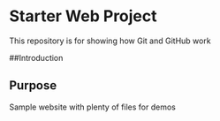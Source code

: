 # Starter Web Project 

This repository is for showing how Git and GitHub work

##Introduction

## Purpose

Sample website with plenty of files for demos
